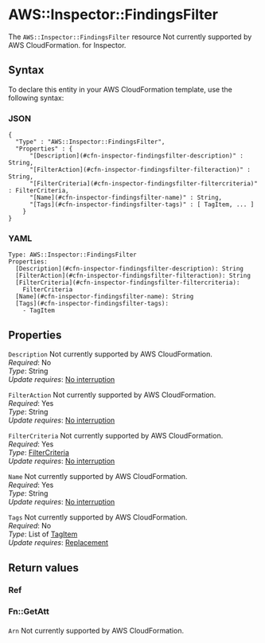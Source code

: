 # AWS::Inspector::FindingsFilter<a name="aws-resource-inspector-findingsfilter"></a>

<a name="aws-resource-inspector-findingsfilter-description"></a>The `AWS::Inspector::FindingsFilter` resource Not currently supported by AWS CloudFormation\. for Inspector\.

## Syntax<a name="aws-resource-inspector-findingsfilter-syntax"></a>

To declare this entity in your AWS CloudFormation template, use the following syntax:

### JSON<a name="aws-resource-inspector-findingsfilter-syntax.json"></a>

```
{
  "Type" : "AWS::Inspector::FindingsFilter",
  "Properties" : {
      "[Description](#cfn-inspector-findingsfilter-description)" : String,
      "[FilterAction](#cfn-inspector-findingsfilter-filteraction)" : String,
      "[FilterCriteria](#cfn-inspector-findingsfilter-filtercriteria)" : FilterCriteria,
      "[Name](#cfn-inspector-findingsfilter-name)" : String,
      "[Tags](#cfn-inspector-findingsfilter-tags)" : [ TagItem, ... ]
    }
}
```

### YAML<a name="aws-resource-inspector-findingsfilter-syntax.yaml"></a>

```
Type: AWS::Inspector::FindingsFilter
Properties: 
  [Description](#cfn-inspector-findingsfilter-description): String
  [FilterAction](#cfn-inspector-findingsfilter-filteraction): String
  [FilterCriteria](#cfn-inspector-findingsfilter-filtercriteria): 
    FilterCriteria
  [Name](#cfn-inspector-findingsfilter-name): String
  [Tags](#cfn-inspector-findingsfilter-tags): 
    - TagItem
```

## Properties<a name="aws-resource-inspector-findingsfilter-properties"></a>

`Description`  <a name="cfn-inspector-findingsfilter-description"></a>
Not currently supported by AWS CloudFormation\.  
*Required*: No  
*Type*: String  
*Update requires*: [No interruption](https://docs.aws.amazon.com/AWSCloudFormation/latest/UserGuide/using-cfn-updating-stacks-update-behaviors.html#update-no-interrupt)

`FilterAction`  <a name="cfn-inspector-findingsfilter-filteraction"></a>
Not currently supported by AWS CloudFormation\.  
*Required*: Yes  
*Type*: String  
*Update requires*: [No interruption](https://docs.aws.amazon.com/AWSCloudFormation/latest/UserGuide/using-cfn-updating-stacks-update-behaviors.html#update-no-interrupt)

`FilterCriteria`  <a name="cfn-inspector-findingsfilter-filtercriteria"></a>
Not currently supported by AWS CloudFormation\.  
*Required*: Yes  
*Type*: [FilterCriteria](aws-properties-inspector-findingsfilter-filtercriteria.md)  
*Update requires*: [No interruption](https://docs.aws.amazon.com/AWSCloudFormation/latest/UserGuide/using-cfn-updating-stacks-update-behaviors.html#update-no-interrupt)

`Name`  <a name="cfn-inspector-findingsfilter-name"></a>
Not currently supported by AWS CloudFormation\.  
*Required*: Yes  
*Type*: String  
*Update requires*: [No interruption](https://docs.aws.amazon.com/AWSCloudFormation/latest/UserGuide/using-cfn-updating-stacks-update-behaviors.html#update-no-interrupt)

`Tags`  <a name="cfn-inspector-findingsfilter-tags"></a>
Not currently supported by AWS CloudFormation\.  
*Required*: No  
*Type*: List of [TagItem](aws-properties-inspector-findingsfilter-tagitem.md)  
*Update requires*: [Replacement](https://docs.aws.amazon.com/AWSCloudFormation/latest/UserGuide/using-cfn-updating-stacks-update-behaviors.html#update-replacement)

## Return values<a name="aws-resource-inspector-findingsfilter-return-values"></a>

### Ref<a name="aws-resource-inspector-findingsfilter-return-values-ref"></a>

### Fn::GetAtt<a name="aws-resource-inspector-findingsfilter-return-values-fn--getatt"></a>

#### <a name="aws-resource-inspector-findingsfilter-return-values-fn--getatt-fn--getatt"></a>

`Arn`  <a name="Arn-fn::getatt"></a>
Not currently supported by AWS CloudFormation\.